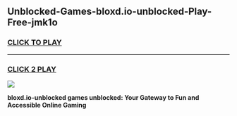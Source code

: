 
## Unblocked-Games-bloxd.io-unblocked-Play-Free-jmk1o
<h3>
<a href="https://premium76.site?title=bloxd.io-unblocked&ref=19M">CLICK TO PLAY</a></h3>
<hr>

<h3>
<a href="https://premium76.site?title=bloxd.io-unblocked&ref=19M">CLICK 2 PLAY</a>
  
</h3>

<a href="https://premium76.site?title=bloxd.io-unblocked&ref=19M"><img src="https://clearcache.store/games.png"></a>


**bloxd.io-unblocked games unblocked: Your Gateway to Fun and Accessible Online Gaming**
